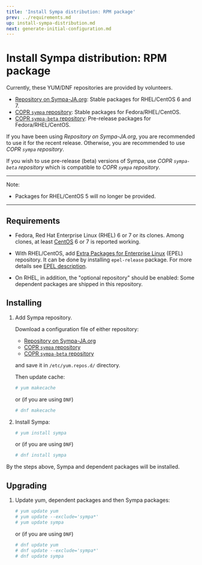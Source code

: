 ```yaml
---
title: 'Install Sympa distribution: RPM package'
prev: ../requirements.md
up: install-sympa-distribution.md
next: generate-initial-configuration.md
---
```


Install Sympa distribution: RPM package
=======================================

Currently, these YUM/DNF repositories are provided by volunteers.

  * [Repository on Sympa-JA.org](http://sympa-ja.org/download/rhel/):
    Stable packages for RHEL/CentOS 6 and 7.
  * [COPR ``sympa`` repository](https://copr.fedorainfracloud.org/coprs/xavierb/sympa/):
    Stable packages for Fedora/RHEL/CentOS.
  * [COPR ``sympa-beta`` repository](https://copr.fedorainfracloud.org/coprs/xavierb/sympa-beta/):
    Pre-release packages for Fedora/RHEL/CentOS.

If you have been using _Repository on Sympa-JA.org_, you are recommended
to use it for the recent release.
Otherwise, you are recommended to use _COPR ``sympa`` repository_.

If you wish to use pre-release (beta) versions of Sympa, use
_COPR ``sympa-beta`` repository_ which is compatible to
_COPR ``sympa`` repository_.

----
Note:

  * Packages for RHEL/CentOS 5 will no longer be provided.

----

Requirements
------------

  * Fedora, Red Hat Enterprise Linux (RHEL) 6 or 7 or its clones.
    Among clones, at least [CentOS](https://www.centos.org/download/) 6 or 7
    is reported working.

  * With RHEL/CentOS, add
    [Extra Packages for Enterprise Linux](https://fedoraproject.org/wiki/EPEL)
    (EPEL) repository.  It can be done by installing ``epel-release``
    package.  For more details see
    [EPEL description](https://fedoraproject.org/wiki/EPEL#How_can_I_use_these_extra_packages.3F).

  * On RHEL, in addition, the "optional repository" should be enabled:
    Some dependent packages are shipped in this repository.

Installing
----------

  1. Add Sympa repository.

     Download a configuration file of either repository:
     
       * [Repository on Sympa-JA.org](http://sympa-ja.org/download/rhel/sympa-ja.org.rhel.repo)
       * [COPR ``sympa`` repository](https://copr.fedorainfracloud.org/coprs/xavierb/sympa/)
       * [COPR ``sympa-beta`` repository](https://copr.fedorainfracloud.org/coprs/xavierb/sympa-beta/)

     and save it in ``/etc/yum.repos.d/`` directory.

     Then update cache:
     ```bash
     # yum makecache
     ```
     or (if you are using `DNF`)
     ```bash
     # dnf makecache
     ```

  2. Install Sympa:
     ```bash
     # yum install sympa
     ```
     or (if you are using `DNF`)
     ```bash
     # dnf install sympa
     ```

By the steps above, Sympa and dependent packages will be installed.

Upgrading
---------

  1. Update yum, dependent packages and then Sympa packages:
     ```bash
     # yum update yum
     # yum update --exclude='sympa*'
     # yum update sympa
     ```
     or (if you are using `DNF`)
     ```bash
     # dnf update yum
     # dnf update --exclude='sympa*'
     # dnf update sympa
     ```
